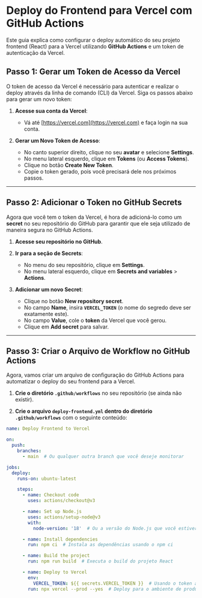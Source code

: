 # Deploy do Frontend para Vercel com GitHub Actions

Este guia explica como configurar o deploy automático do seu projeto frontend (React) para a Vercel utilizando **GitHub Actions** e um token de autenticação da Vercel.

## Passo 1: Gerar um Token de Acesso da Vercel

O token de acesso da Vercel é necessário para autenticar e realizar o deploy através da linha de comando (CLI) da Vercel. Siga os passos abaixo para gerar um novo token:

1. **Acesse sua conta da Vercel**:
   - Vá até [https://vercel.com](https://vercel.com) e faça login na sua conta.

2. **Gerar um Novo Token de Acesso**:
   - No canto superior direito, clique no seu **avatar** e selecione **Settings**.
   - No menu lateral esquerdo, clique em **Tokens** (ou **Access Tokens**).
   - Clique no botão **Create New Token**.
   - Copie o token gerado, pois você precisará dele nos próximos passos.

---

## Passo 2: Adicionar o Token no GitHub Secrets

Agora que você tem o token da Vercel, é hora de adicioná-lo como um **secret** no seu repositório do GitHub para garantir que ele seja utilizado de maneira segura no GitHub Actions.

1. **Acesse seu repositório no GitHub**.
   
2. **Ir para a seção de Secrets**:
   - No menu do seu repositório, clique em **Settings**.
   - No menu lateral esquerdo, clique em **Secrets and variables** > **Actions**.
   
3. **Adicionar um novo Secret**:
   - Clique no botão **New repository secret**.
   - No campo **Name**, insira **`VERCEL_TOKEN`** (o nome do segredo deve ser exatamente este).
   - No campo **Value**, cole o **token** da Vercel que você gerou.
   - Clique em **Add secret** para salvar.

---

## Passo 3: Criar o Arquivo de Workflow no GitHub Actions

Agora, vamos criar um arquivo de configuração do GitHub Actions para automatizar o deploy do seu frontend para a Vercel.

1. **Crie o diretório `.github/workflows`** no seu repositório (se ainda não existir).

2. **Crie o arquivo `deploy-frontend.yml` dentro do diretório `.github/workflows`** com o seguinte conteúdo:

```yaml
name: Deploy Frontend to Vercel

on:
  push:
    branches:
      - main  # Ou qualquer outra branch que você deseje monitorar

jobs:
  deploy:
    runs-on: ubuntu-latest

    steps:
      - name: Checkout code
        uses: actions/checkout@v3

      - name: Set up Node.js
        uses: actions/setup-node@v3
        with:
          node-version: '18'  # Ou a versão do Node.js que você estiver usando

      - name: Install dependencies
        run: npm ci  # Instala as dependências usando o npm ci

      - name: Build the project
        run: npm run build  # Executa o build do projeto React

      - name: Deploy to Vercel
        env:
          VERCEL_TOKEN: ${{ secrets.VERCEL_TOKEN }}  # Usando o token armazenado no GitHub Secrets
        run: npx vercel --prod --yes  # Deploy para o ambiente de produção da Vercel
